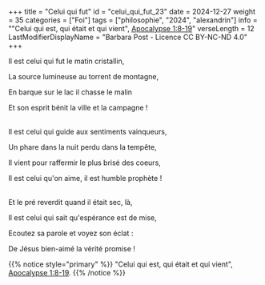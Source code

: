 +++
title = "Celui qui fut"
id = "celui_qui_fut_23"
date = 2024-12-27
weight = 35
categories = ["Foi"]
tags = ["philosophie", "2024", "alexandrin"]
info = "\"Celui qui est, qui était et qui vient\", [Apocalypse 1:8-19](https://www.bible.com/fr/bible/133/REV.1.8-19.PDV2017)"
verseLength = 12
LastModifierDisplayName = "Barbara Post - Licence CC BY-NC-ND 4.0"
+++

Il est celui qui fut le matin cristallin,

La source lumineuse au torrent de montagne,

En barque sur le lac il chasse le malin

Et son esprit bénit la ville et la campagne !

 \
Il est celui qui guide aux sentiments vainqueurs,

Un phare dans la nuit perdu dans la tempête,

Il vient pour raffermir le plus brisé des coeurs,

Il est celui qu'on aime, il est humble prophète !

 \
Et le pré reverdit quand il était sec, là,

Il est celui qui sait qu'espérance est de mise,

Ecoutez sa parole et voyez son éclat :

De Jésus bien-aimé la vérité promise !

{{% notice style="primary" %}}
"Celui qui est, qui était et qui vient", [Apocalypse 1:8-19](https://www.bible.com/fr/bible/133/REV.1.8-19.PDV2017).
{{% /notice %}}
